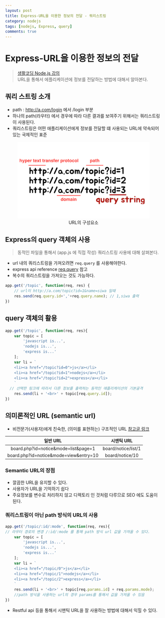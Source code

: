 ```yaml
---
layout: post
title: Express-URL을 이용한 정보의 전달 - 쿼리스트링
category: nodejs
tags: [nodejs, Express, query]
comments: true
---
```

# Express-URL을 이용한 정보의 전달
> [생활코딩 Node.js 강의](https://opentutorials.org/course/2136/11945)      
> URL을 통해서 에플리케이션에 정보를 전달하는 방법에 대해서 알아본다.

## 쿼리 스트링 소개
- path : http://a.com/login 에서 /login 부분
- 하나의 path(라우터) 에서 경우에 따라 다른 결과를 보여주기 위해서는 쿼리스트링이 사용된다.
- 쿼리스트링은 어떤 애플리케이션에게 정보를 전달할 떄 사용되는 URL에 약속되어 있는 국제적인 표준


<center>
<figure>
<img src="/assets/post-img/nodejs/querystring.png" alt="" width="500">
<figcaption>URL의 구성요소</figcaption>
</figure>
</center>


## Express의 query 객체의 사용  
> 동적인 파일을 통해서 (app.js 에 직접 작성) 쿼리스트링 사용에 대해 살펴본다.

- url 내의 쿼리스트링을 가져오려면 `req.query` 를 사용해야한다.
- express api reference [req.query](http://expressjs.com/en/4x/api.html#req) 참고
- 복수의 쿼리스트링을 가져오는 것도 가능하다.
```javascript
app.get('/topic', function(req, res) {
	// url이 http://a.com/topic?id=1&name=siwa 일때
	res.send(req.query.id+','+req.query.name); // 1,siwa 출력
})
```

## query 객체의 활용

```javascript
app.get('/topic', function(req, res){
	var topic = [
		'javascript is...',
		'nodejs is...',
		'express is...'
	];
	var li = `
	<li><a href="/topic?id=0">js</a></li>
	<li><a href="/topic?id=1">nodejs</a></li>
	<li><a href="/topic?id=2">express</a></li>
	`
  // 선택한 링크에 따라서 다른 정보를 출력하는 동적인 애플리케이션의 기본골격
	res.send(li + '<br>' + topic[req.query.id]);
})
```
## 의미론적인 URL (semantic url)
- 비전문가(사용자)에게 친숙한, (의미를 표현하는) 구조적인 URL [참고글 링크](https://elegantcoder.com/useful-semantic-url/)

일반 URL | 시맨틱 URL
:-------: | :--------:
board.php?id=notice&mode=list&page=1 | board/notice/list/1
board.php?id=notice&mode=view&entry=10 | board/notice/10

### Semantic URL의 장점
- 깔끔한 URL을 유지할 수 있다.
- 사용자가 URL을 기억하기 쉽다
- 주요정보를 변수로 처리하지 않고 디렉토리 인 것처럼 다루므로 SEO 에도 도움이 된다.

### 쿼리스트링이 아닌 path 방식의 URL의 사용
```javascript
app.get('/topic/:id/:mode', function(req, res){
// 라우터 경로의 변경 /:id/:mode 를 통해 path 방식 url 값을 가져올 수 있다.
	var topic = [
		'javascript is...',
		'nodejs is...',
		'express is...'
	];
	var li = `
	<li><a href="/topic/0">js</a></li>
	<li><a href="/topic/1">nodejs</a></li>
	<li><a href="/topic/2">express</a></li>
	`
	res.send(li + '<br>' + topic[req.params.id] + req.params.mode);
	//path 방식을 사용하는 url의 경우 params를 통해서 값을 가져올 수 있음
})
```
- Restful api 등을 통해서 시맨틱 URL을 잘 사용하는 방법에 대해서 익힐 수 있다.
